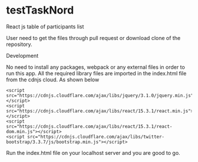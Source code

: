 # testTaskNord

React js table of participants list

User need to get the files through pull request or download clone of the repository.

Development

No need to install any packages, webpack or any external files in order to run this app. All the required library files are imported in the index.html file from the cdnjs cloud. As shown below 
 
<script src="https://cdnjs.cloudflare.com/ajax/libs/babel-core/5.8.23/browser.js"></script>
    <script src="https://cdnjs.cloudflare.com/ajax/libs/jquery/3.1.0/jquery.min.js"></script>
    <script src="https://cdnjs.cloudflare.com/ajax/libs/react/15.3.1/react.min.js"></script>
    <script src="https://cdnjs.cloudflare.com/ajax/libs/react/15.3.1/react-dom.min.js"></script>
    <script src="https://cdnjs.cloudflare.com/ajax/libs/twitter-bootstrap/3.3.7/js/bootstrap.min.js"></script>
<link href="https://cdnjs.cloudflare.com/ajax/libs/twitter-bootstrap/3.3.7/css/bootstrap.min.css" rel="stylesheet" />

Run the index.html file on your localhost server and you are good to go.